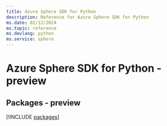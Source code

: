 ```yaml
---
title: Azure Sphere SDK for Python
description: Reference for Azure Sphere SDK for Python
ms.date: 02/12/2024
ms.topic: reference
ms.devlang: python
ms.service: sphere
---
```

# Azure Sphere SDK for Python - preview
## Packages - preview
[!INCLUDE [packages](sphere-index.md)]